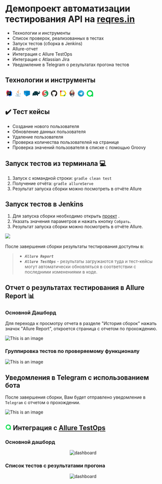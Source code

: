 <h1 >Демопроект автоматизации тестирования API на <a href="https://reqres.in/">reqres.in</a></h1>

- Технологии и инструменты
- Список проверок, реализованных в тестах
- Запуск тестов (сборка в Jenkins)
- Allure-отчет
- Интеграция с Allure TestOps
- Интеграция с Atlassian Jira
- Уведомление в Telegram о результатах прогона тестов

## Технологии и инструменты

<p  align="left"

<code><img width="5%" title="IntelliJ IDEA" src="readme_resources/Idea.svg"></code>
<code><img width="5%" title="Java" src="readme_resources/Java.svg"></code>
<code><img width="5%" title="Selenoid" src="readme_resources/Selenoid.svg"></code>
<code><img width="5%" title="Gradle" src="readme_resources/Gradle.svg"></code>
<code><img width="5%" title="Junit5" src="readme_resources/JUnit5.svg"></code>
<code><img width="5%" title="GitHub" src="readme_resources/GitHub.svg"></code>
<code><img width="5%" title="Allure Report" src="readme_resources/Allure_Report.svg"></code>
<code><img width="5%" title="Jenkins" src="readme_resources/Jenkins.svg"></code>
<code><img width="5%" title="Telegram" src="readme_resources/Telegram.svg"></code>
<code><img width="5%" title="Allure_TO" src="readme_resources/Allure_TO.svg"></code>
</p>

## :heavy_check_mark: Тест кейсы

- Создание нового пользователя
- Обновление данных пользователя
- Удаление пользователя
- Проверка количества пользователей на странице
- Проверка значений пользователя в списке с помощью Groovy


##  Запуск тестов из терминала :computer:

1. Запуск с командной строки:
```gradle clean test```
2. Получение отчёта: ```gradle allureServe```
3. Результат запуска сборки можно посмотреть в отчёте Allure

 
##  Запуск тестов в Jenkins
1. Для запуска сборки необходимо открыть  <a target="_blank" href="https://jenkins.autotests.cloud/job/HW20/">проект</a> . 
2. Указать значения параметров и нажать кнопку ```Собрать```.
3. Результат запуска сборки можно посмотреть в отчёте Allure.

![](/readme_resources/Allure_Report.png)

После завершения сборки результаты тестирования доступны в:
>- <code><strong>*Allure Report*</strong></code>
>- <code><strong>*Allure TestOps*</strong></code> - результаты загружаются туда и тест-кейсы могут автоматически обновляться в соответствии с последними изменениями в коде.

##  Отчет о результатах тестирования в Allure Report :bar_chart:
###  Основной Дашборд ###
Для перехода к просмотру отчета в разделе "История сборок" нажать значок "Allure Report", откроется страница с отчетом по прохождению.

![This is an image](/readme_resources/Allure_dashboard.png)

###  Группировка тестов по проверяемому функционалу ###

![This is an image](/readme_resources/Allure_step%20.png)
##  Уведомления в Telegram с использованием бота

После завершения сборки, Вам будет отправлено уведомление в ```Telegram``` с отчетом о прохождении.

![This is an image](/readme_resources/Telegram_report.png)

## <img width="4%" title="Allure TestOPS" src="readme_resources/Allure_TO.svg"> Интеграция с [Allure TestOps](https://allure.autotests.cloud/launch/18485)
### Основной дашборд

<p align="center">
  <img src="readme_resources/Allure_TO_dashboard.png" alt="dashboard" width="900">
</p>

### Список тестов с результатами прогона

<p align="center">
  <img src="readme_resources/Allure_TO_results.png" alt="dashboard" width="900">
</p>



